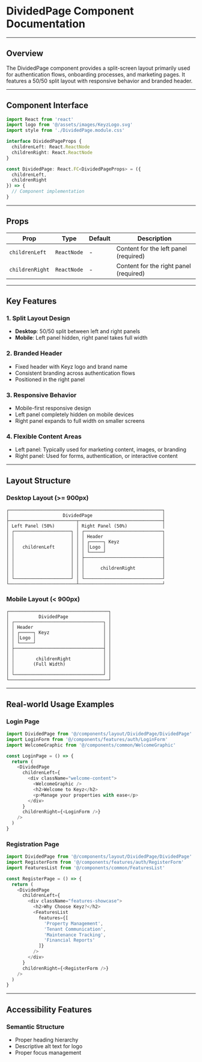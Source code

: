 # DividedPage Component Documentation

---

## Overview
The DividedPage component provides a split-screen layout primarily used for authentication flows, onboarding processes, and marketing pages. It features a 50/50 split layout with responsive behavior and branded header.

---

## Component Interface

```typescript
import React from 'react'
import logo from '@/assets/images/KeyzLogo.svg'
import style from './DividedPage.module.css'

interface DividedPageProps {
  childrenLeft: React.ReactNode
  childrenRight: React.ReactNode
}

const DividedPage: React.FC<DividedPageProps> = ({
  childrenLeft,
  childrenRight
}) => {
  // Component implementation
}
```

---

## Props

| Prop | Type | Default | Description |
|------|------|---------|-------------|
| `childrenLeft` | `ReactNode` | - | Content for the left panel (required) |
| `childrenRight` | `ReactNode` | - | Content for the right panel (required) |

---

## Key Features

### 1. Split Layout Design
- **Desktop**: 50/50 split between left and right panels
- **Mobile**: Left panel hidden, right panel takes full width

### 2. Branded Header
- Fixed header with Keyz logo and brand name
- Consistent branding across authentication flows
- Positioned in the right panel

### 3. Responsive Behavior
- Mobile-first responsive design
- Left panel completely hidden on mobile devices
- Right panel expands to full width on smaller screens

### 4. Flexible Content Areas
- Left panel: Typically used for marketing content, images, or branding
- Right panel: Used for forms, authentication, or interactive content

---

## Layout Structure

### Desktop Layout (>= 900px)
```
┌─────────────────────────────────────────────────────────┐
│                    DividedPage                          │
├─────────────────────────┬───────────────────────────────┤
│ Left Panel (50%)        │ Right Panel (50%)             │
│ ┌─────────────────────┐ │ ┌─────────────────────────────┐
│ │                     │ │ │ Header                      │ 
│ │                     │ │ │ ┌─────┐ Keyz                │
│ │   childrenLeft      │ │ │ │Logo │                     │
│ │                     │ │ │ └─────┘                     │ 
│ │                     │ │ ├─────────────────────────────┤
│ │                     │ │ │                             │
│ │                     │ │ │      childrenRight          │
│ │                     │ │ │                             │
│ └─────────────────────┘ │ └─────────────────────────────┘
└─────────────────────────┴───────────────────────────────┘
```

### Mobile Layout (< 900px)
```
┌─────────────────────────────────────┐
│           DividedPage               │
│ ┌─────────────────────────────────┐ │
│ │ Header                          │ │
│ │ ┌─────┐ Keyz                    │ │
│ │ │Logo │                         │ │
│ │ └─────┘                         │ │
│ ├─────────────────────────────────┤ │
│ │                                 │ │
│ │        childrenRight            │ │
│ │       (Full Width)              │ │
│ │                                 │ │
│ └─────────────────────────────────┘ │
└─────────────────────────────────────┘
```

---

## Real-world Usage Examples

### Login Page
```typescript
import DividedPage from '@/components/layout/DividedPage/DividedPage'
import LoginForm from '@/components/features/auth/LoginForm'
import WelcomeGraphic from '@/components/common/WelcomeGraphic'

const LoginPage = () => {
  return (
    <DividedPage
      childrenLeft={
        <div className="welcome-content">
          <WelcomeGraphic />
          <h2>Welcome to Keyz</h2>
          <p>Manage your properties with ease</p>
        </div>
      }
      childrenRight={<LoginForm />}
    />
  )
}
```

### Registration Page
```typescript
import DividedPage from '@/components/layout/DividedPage/DividedPage'
import RegisterForm from '@/components/features/auth/RegisterForm'
import FeaturesList from '@/components/common/FeaturesList'

const RegisterPage = () => {
  return (
    <DividedPage
      childrenLeft={
        <div className="features-showcase">
          <h2>Why Choose Keyz?</h2>
          <FeaturesList 
            features={[
              'Property Management',
              'Tenant Communication',
              'Maintenance Tracking',
              'Financial Reports'
            ]}
          />
        </div>
      }
      childrenRight={<RegisterForm />}
    />
  )
}
```

---

## Accessibility Features

### Semantic Structure
- Proper heading hierarchy
- Descriptive alt text for logo
- Proper focus management
